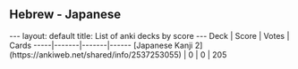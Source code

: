 <h2>Hebrew  -  Japanese</h2>
---
layout: default
title: List of anki decks by score
---
Deck | Score | Votes | Cards
-----|-------|-------|------
[Japanese Kanji 2](https://ankiweb.net/shared/info/2537253055) | 0 | 0 | 205
